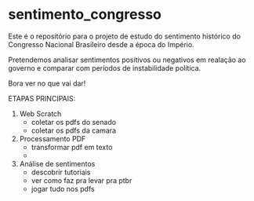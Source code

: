 # sentimento_congresso

Este é o repositório para o projeto de estudo do sentimento histórico do Congresso Nacional Brasileiro desde a época do Império.

Pretendemos analisar sentimentos positivos ou negativos em realação ao governo e comparar com períodos de instabilidade política.

Bora ver no que vai dar!

ETAPAS PRINCIPAIS:

1. Web Scratch
    * coletar os pdfs do senado
    * coletar os pdfs da camara
2. Processamento PDF
    * transformar pdf em texto
    *
3. Análise de sentimentos
    * descobrir tutoriais
    * ver como faz pra levar pra ptbr
    * jogar tudo nos pdfs